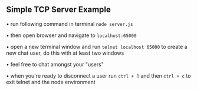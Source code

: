 ## Simple TCP Server Example

• run following command in terminal `node server.js`

• then open browser and navigate to `localhost:65000`

• open a new terminal window and run `telnet localhost 65000` to create a new chat user, do this with at least two windows

• feel free to chat amongst your "users"

• when you're ready to disconnect a user run `ctrl + ]` and then `ctrl + c` to exit telnet and the node environment

